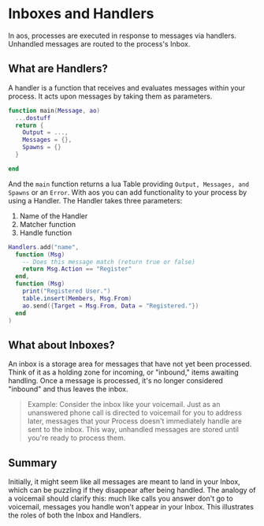 # Inboxes and Handlers

In aos, processes are executed in response to messages via handlers. Unhandled messages are routed to the process's Inbox.

## What are Handlers?

A handler is a function that receives and evaluates messages within your process. It acts upon messages by taking them as parameters.

```lua
function main(Message, ao)
  ...dostuff
  return {
    Output = ...,
    Messages = {},
    Spawns = {}
  }

end
```

And the `main` function returns a lua Table providing `Output, Messages, and Spawns` or an `Error`. With aos you can add functionality to your process by using a Handler. The Handler takes three parameters:

1. Name of the Handler
2. Matcher function
3. Handle function

```lua
Handlers.add("name",
  function (Msg)
    -- Does this message match (return true or false)
    return Msg.Action == "Register"
  end,
  function (Msg)
    print("Registered User.")
    table.insert(Members, Msg.From)
    ao.send({Target = Msg.From, Data = "Registered."})
  end
)
```

## What about Inboxes?

An inbox is a storage area for messages that have not yet been processed. Think of it as a holding zone for incoming, or "inbound," items awaiting handling. Once a message is processed, it's no longer considered "inbound" and thus leaves the inbox.

> Example: Consider the inbox like your voicemail. Just as an unanswered phone call is directed to voicemail for you to address later, messages that your Process doesn't immediately handle are sent to the inbox. This way, unhandled messages are stored until you're ready to process them.

## Summary

Initially, it might seem like all messages are meant to land in your Inbox, which can be puzzling if they disappear after being handled. The analogy of a voicemail should clarify this: much like calls you answer don't go to voicemail, messages you handle won't appear in your Inbox. This illustrates the roles of both the Inbox and Handlers.
